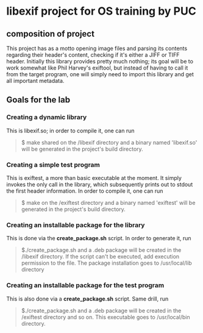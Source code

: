 # libexif project for OS training by PUC

## composition of project
This project has as a motto opening image files and parsing its contents regarding their header's
content, checking if it's either a JIFF or TIFF header.
Initially this library provides pretty much nothing; its goal will be to work somewhat like Phil
Harvey's exiftool, but instead of having to call it from the target program, one will simply need to
import this library and get all important metadata.

## Goals for the lab
### Creating a dynamic library
This is libexif.so; in order to compile it, one can run
> $ make shared
on the /libexif directory and a binary named 'libexif.so' will be generated in the project's build
directory.
### Creating a simple test program
This is exiftest, a more than basic executable at the moment. It simply invokes the only call in the
library, which subsequently prints out to stdout the first header information.
In order to compile it, one can run
> $ make
on the /exiftest directory and a binary named 'exiftest' will be generated in the project's build
directory.
### Creating an installable package for the library
This is done via the **create_package.sh** script. In order to generate it, run
> $./create_package.sh
and a .deb package will be created in the /libexif directory. If the script can't be executed, add
execution permission to the file. The package installation goes to /usr/local/lib directory
### Creating an installable package for the test program
This is also done via a **create_package.sh** script. Same drill, run
> $./create_package.sh
and a .deb package will be created in the /exiftest directory and so on. This executable goes to
/usr/local/bin directory.

